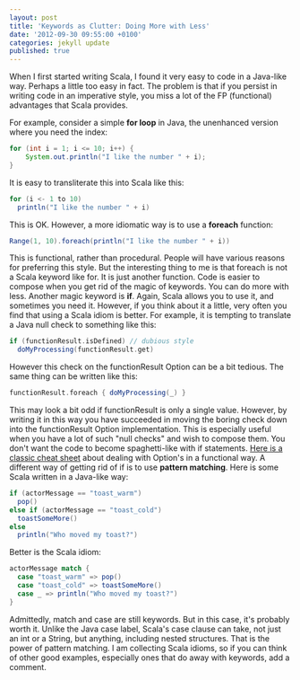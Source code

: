 ```yaml
---
layout: post
title: 'Keywords as Clutter: Doing More with Less'
date: '2012-09-30 09:55:00 +0100'
categories: jekyll update
published: true
---
```

When I first started writing Scala, I found it very easy to code in a Java-like way. Perhaps a little too easy in fact. The problem is that if you persist in writing code in an imperative style, you miss a lot of the FP (functional) advantages that Scala provides.

For example, consider a simple **for loop** in Java, the unenhanced version where you need the index:

```java
for (int i = 1; i <= 10; i++) {
    System.out.println("I like the number " + i);
}
```

It is easy to transliterate this into Scala like this:

```scala
for (i <- 1 to 10)
  println("I like the number " + i)
```

This is OK. However, a more idiomatic way is to use a **foreach** function:

```scala
Range(1, 10).foreach(println("I like the number " + i))
```

This is functional, rather than procedural. People will have various reasons for preferring this style. But the interesting thing to me is that foreach is not a Scala keyword like for. It is just another function. Code is easier to compose when you get rid of the magic of keywords. You can do more with less. Another magic keyword is **if**. Again, Scala allows you to use it, and sometimes you need it. However, if you think about it a little, very often you find that using a Scala idiom is better. For example, it is tempting to translate a Java null check to something like this:

```scala
if (functionResult.isDefined) // dubious style
  doMyProcessing(functionResult.get)
```

However this check on the functionResult Option can be a bit tedious. The same thing can be written like this:

```scala
functionResult.foreach { doMyProcessing(_) }
```

This may look a bit odd if functionResult is only a single value. However, by writing it in this way you have succeeded in moving the boring check down into the functionResult Option implementation. This is especially useful when you have a lot of such "null checks" and wish to compose them. You don't want the code to become spaghetti-like with if statements. [Here is a classic cheat sheet](https://blog.tmorris.net/posts/scalaoption-cheat-sheet/) about dealing with Option's in a functional way. A different way of getting rid of if is to use **pattern matching**. Here is some Scala written in a Java-like way:

```scala
if (actorMessage == "toast_warm")
  pop()
else if (actorMessage == "toast_cold")
  toastSomeMore()
else
  println("Who moved my toast?")
```

Better is the Scala idiom:

```scala
actorMessage match {
  case "toast_warm" => pop()
  case "toast_cold" => toastSomeMore()
  case _ => println("Who moved my toast?")
}
```

Admittedly, match and case are still keywords. But in this case, it's probably worth it. Unlike the Java case label, Scala's case clause can take, not just an int or a String, but anything, including nested structures. That is the power of pattern matching. I am collecting Scala idioms, so if you can think of other good examples, especially ones that do away with keywords, add a comment.

